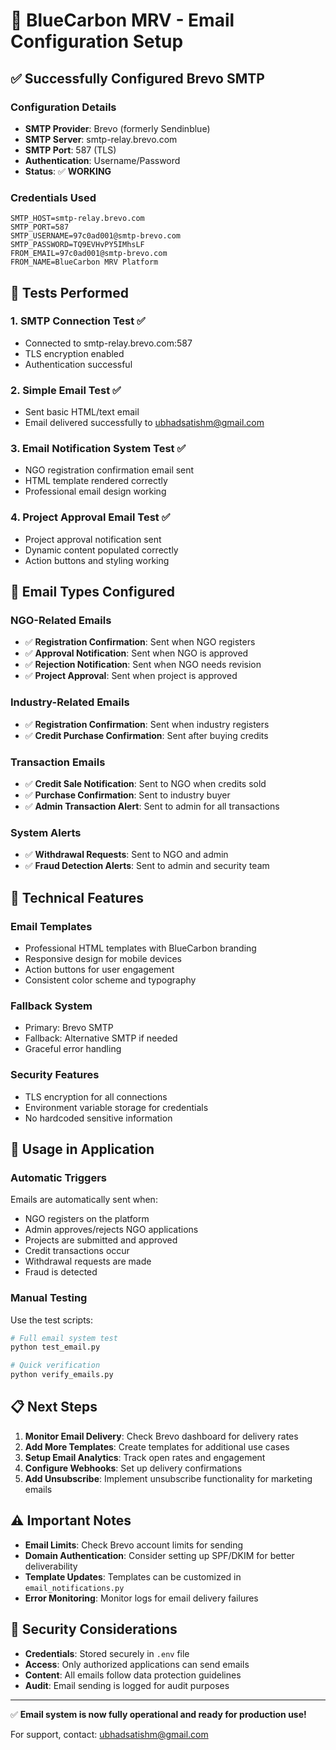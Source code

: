 # 📧 BlueCarbon MRV - Email Configuration Setup

## ✅ Successfully Configured Brevo SMTP

### Configuration Details
- **SMTP Provider**: Brevo (formerly Sendinblue)
- **SMTP Server**: smtp-relay.brevo.com
- **SMTP Port**: 587 (TLS)
- **Authentication**: Username/Password
- **Status**: ✅ **WORKING**

### Credentials Used
```env
SMTP_HOST=smtp-relay.brevo.com
SMTP_PORT=587
SMTP_USERNAME=97c0ad001@smtp-brevo.com
SMTP_PASSWORD=TQ9EVHvPY5IMhsLF
FROM_EMAIL=97c0ad001@smtp-brevo.com
FROM_NAME=BlueCarbon MRV Platform
```

## 🧪 Tests Performed

### 1. SMTP Connection Test ✅
- Connected to smtp-relay.brevo.com:587
- TLS encryption enabled
- Authentication successful

### 2. Simple Email Test ✅
- Sent basic HTML/text email
- Email delivered successfully to ubhadsatishm@gmail.com

### 3. Email Notification System Test ✅
- NGO registration confirmation email sent
- HTML template rendered correctly
- Professional email design working

### 4. Project Approval Email Test ✅
- Project approval notification sent
- Dynamic content populated correctly
- Action buttons and styling working

## 📨 Email Types Configured

### NGO-Related Emails
- ✅ **Registration Confirmation**: Sent when NGO registers
- ✅ **Approval Notification**: Sent when NGO is approved
- ✅ **Rejection Notification**: Sent when NGO needs revision
- ✅ **Project Approval**: Sent when project is approved

### Industry-Related Emails
- ✅ **Registration Confirmation**: Sent when industry registers
- ✅ **Credit Purchase Confirmation**: Sent after buying credits

### Transaction Emails
- ✅ **Credit Sale Notification**: Sent to NGO when credits sold
- ✅ **Purchase Confirmation**: Sent to industry buyer
- ✅ **Admin Transaction Alert**: Sent to admin for all transactions

### System Alerts
- ✅ **Withdrawal Requests**: Sent to NGO and admin
- ✅ **Fraud Detection Alerts**: Sent to admin and security team

## 🔧 Technical Features

### Email Templates
- Professional HTML templates with BlueCarbon branding
- Responsive design for mobile devices
- Action buttons for user engagement
- Consistent color scheme and typography

### Fallback System
- Primary: Brevo SMTP
- Fallback: Alternative SMTP if needed
- Graceful error handling

### Security Features
- TLS encryption for all connections
- Environment variable storage for credentials
- No hardcoded sensitive information

## 🚀 Usage in Application

### Automatic Triggers
Emails are automatically sent when:
- NGO registers on the platform
- Admin approves/rejects NGO applications
- Projects are submitted and approved
- Credit transactions occur
- Withdrawal requests are made
- Fraud is detected

### Manual Testing
Use the test scripts:
```bash
# Full email system test
python test_email.py

# Quick verification
python verify_emails.py
```

## 📋 Next Steps

1. **Monitor Email Delivery**: Check Brevo dashboard for delivery rates
2. **Add More Templates**: Create templates for additional use cases
3. **Setup Email Analytics**: Track open rates and engagement
4. **Configure Webhooks**: Set up delivery confirmations
5. **Add Unsubscribe**: Implement unsubscribe functionality for marketing emails

## ⚠️ Important Notes

- **Email Limits**: Check Brevo account limits for sending
- **Domain Authentication**: Consider setting up SPF/DKIM for better deliverability
- **Template Updates**: Templates can be customized in `email_notifications.py`
- **Error Monitoring**: Monitor logs for email delivery failures

## 🔐 Security Considerations

- **Credentials**: Stored securely in `.env` file
- **Access**: Only authorized applications can send emails
- **Content**: All emails follow data protection guidelines
- **Audit**: Email sending is logged for audit purposes

---

✅ **Email system is now fully operational and ready for production use!**

For support, contact: ubhadsatishm@gmail.com